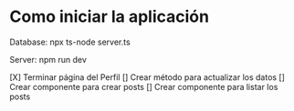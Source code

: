 # Como iniciar la aplicación

Database: npx ts-node server.ts

Server: npm run dev

[X] Terminar página del Perfil
[] Crear método para actualizar los datos
[] Crear componente para crear posts
[] Crear componente para listar los posts